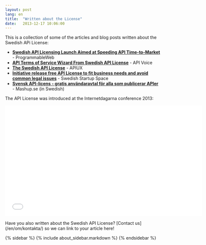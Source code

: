 ```yaml
---
layout: post
lang: en
title:  "Written about the License"
date:   2013-12-17 10:06:00
---
```

This is a collection of some of the articles and blog posts written about the Swedish APi License:

* **[Swedish API Licensing Launch Aimed at Speeding API Time-to-Market](http://blog.programmableweb.com/2013/11/27/swedish-api-licensing-launch-aimed-at-speeding-api-time-to-market/)** - ProgrammableWeb
* **[API Terms of Service Wizard From Swedish API License](http://apivoice.com/2013/12/16/api-terms-of-service-wizard-from-swedish-api-license/)** - API Voice 
* **[The Swedish API License](http://apiux.com/2013/12/17/swedish-api-license/)** - APIUX
* **[Initiative release free API License to fit business needs and avoid common legal issues](http://swedishstartupspace.com/2013/12/12/initiative-release-free-api-license-fit-business-needs-third-party-developer-expectations/)** - Swedish Startup Space
* **[Svensk API-licens - gratis användaravtal för alla som publicerar APIer](http://www.mashup.se/nyheter/svensk-api-licens-gratis-anvandaravtal-for-alla-som-publicerar-apier)** - Mashup.se (in Swedish)

The API License was introduced at the Internetdagarna conference 2013:
<p></p>
<iframe width="640" height="360" src="//www.youtube.com/embed/CQL28JdjDaY?rel=0" frameborder="0" allowfullscreen></iframe>
<p></p>
Have you also written about the Swedish API License? [Contact us](/en/om/kontakta/) so we can link to your article here!

{% sidebar %}
{% include about_sidebar.markdown %}
{% endsidebar %}

<script>
$( document ).ready(function() {
	$('.navbar li.active').removeClass('active');		    
	$('.navbar li#menu_press').addClass('active');		
	$('.navbar li#menu_contact').addClass('active');		    
});
</script>
